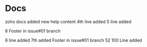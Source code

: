 # Docs
zoho docs
added new help content
4th line added
5 line added

6 Footer in issue#01 branch

6 line added
7th added Footer in issue#01 branch
52
100
Line added
